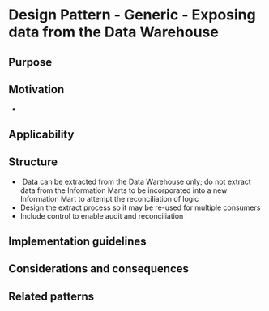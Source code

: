# Design Pattern - Generic - Exposing data from the Data Warehouse

## Purpose


## Motivation
- 

## Applicability


## Structure
*  ​        Data can be extracted from the Data Warehouse only; do not extract data from the Information Marts to be incorporated into a new Information Mart to attempt the reconciliation of logic
*  Design the extract process so it may be re-used for multiple consumers
*  Include control to enable audit and reconciliation

## Implementation guidelines


## Considerations and consequences


## Related patterns
